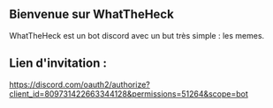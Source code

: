 ## Bienvenue sur WhatTheHeck
WhatTheHeck est un bot discord avec un but très simple :
les memes.
## Lien d'invitation :
https://discord.com/oauth2/authorize?client_id=809731422663344128&permissions=51264&scope=bot
